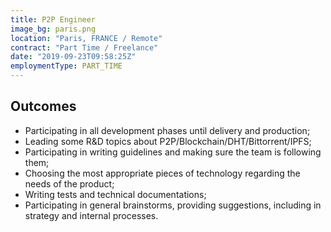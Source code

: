 ```yaml
---
title: P2P Engineer
image_bg: paris.png
location: "Paris, FRANCE / Remote"
contract: "Part Time / Freelance"
date: "2019-09-23T09:58:25Z"
employmentType: PART_TIME
---
```


## Outcomes

* Participating in all development phases until delivery and production;
* Leading some R&D topics about P2P/Blockchain/DHT/Bittorrent/IPFS;
* Participating in writing guidelines and making sure the team is following them;
* Choosing the most appropriate pieces of technology regarding the needs of the product;
* Writing tests and technical documentations;
* Participating in general brainstorms, providing suggestions, including in strategy and internal processes.
